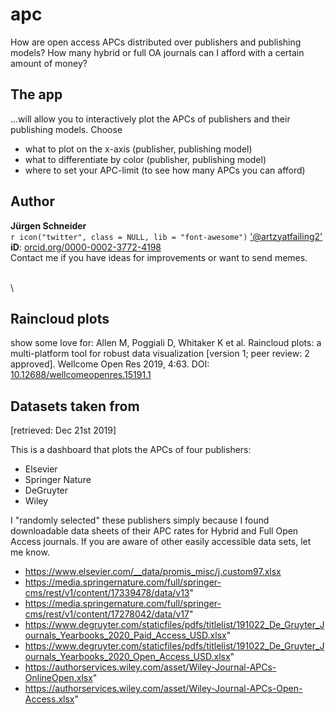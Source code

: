 # apc

How are open access APCs distributed over publishers and publishing models?
How many hybrid or full OA journals can I afford with a certain amount of money?

## The app
...will allow you to interactively plot the APCs of publishers and their publishing models. Choose 

* what to plot on the x-axis (publisher, publishing model)
* what to differentiate by color (publisher, publishing model)
* where to set your APC-limit (to see how many APCs you can afford)

## Author
__Jürgen Schneider__  
`r icon("twitter", class = NULL, lib = "font-awesome")` ['@artzyatfailing2'](https://twitter.com/artzyatfailing2)  
__iD__: [orcid.org/0000-0002-3772-4198](https://orcid.org/0000-0002-3772-4198)  
Contact me if you have ideas for improvements or want to send memes.  

\
\

## Raincloud plots
show some love for: Allen M, Poggiali D, Whitaker K et al. Raincloud plots: a multi-platform tool for robust data visualization [version 1; peer review: 2 approved]. Wellcome Open Res 2019, 4:63. DOI: [10.12688/wellcomeopenres.15191.1](doi.org/10.12688/wellcomeopenres.15191.1)  

## Datasets taken from
[retrieved: Dec 21st 2019]  

This is a dashboard that plots the APCs of four publishers:

* Elsevier
* Springer Nature
* DeGruyter
* Wiley

I "randomly selected" these publishers simply because I found downloadable data sheets of their APC rates for Hybrid and Full Open Access journals. If you are aware of other easily accessible data sets, let me know.

* https://www.elsevier.com/__data/promis_misc/j.custom97.xlsx
* https://media.springernature.com/full/springer-cms/rest/v1/content/17339478/data/v13"
* https://media.springernature.com/full/springer-cms/rest/v1/content/17278042/data/v17"
* https://www.degruyter.com/staticfiles/pdfs/titlelist/191022_De_Gruyter_Journals_Yearbooks_2020_Paid_Access_USD.xlsx"
* https://www.degruyter.com/staticfiles/pdfs/titlelist/191022_De_Gruyter_Journals_Yearbooks_2020_Open_Access_USD.xlsx"
* https://authorservices.wiley.com/asset/Wiley-Journal-APCs-OnlineOpen.xlsx"
* https://authorservices.wiley.com/asset/Wiley-Journal-APCs-Open-Access.xlsx"